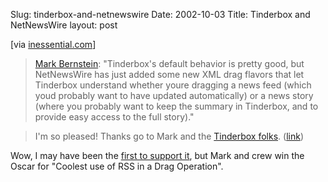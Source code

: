 Slug: tinderbox-and-netnewswire
Date: 2002-10-03
Title: Tinderbox and NetNewsWire
layout: post

[via <a href="http://inessential.com/">inessential.com</a>]

><a href="http://markbernstein.org/Oct0201.html#note_22825">Mark Bernstein</a>: "Tinderbox's default behavior is pretty good, but NetNewsWire has just added some new XML drag flavors that let Tinderbox understand whether youre dragging a news feed (which youd probably want to have updated automatically) or a news story (where you probably want to keep the summary in Tinderbox, and to provide easy access to the full story)."

>I'm so pleased! Thanks go to Mark and the <a href="http://www.eastgate.com/Tinderbox/">Tinderbox folks</a>. (<a href="http://inessential.com/?comments=1&postid=2198">link</a>)

Wow, I may have been the <a href="http://www.redmonk.net/spareparts/2002/09/30#item1479">first to support it</a>, but Mark and crew win the Oscar for "Coolest use of RSS in a Drag Operation".
